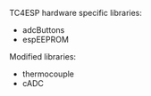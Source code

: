 TC4ESP hardware specific libraries:
- adcButtons
- espEEPROM

Modified libraries:
- thermocouple
- cADC
  
